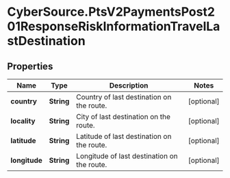 # CyberSource.PtsV2PaymentsPost201ResponseRiskInformationTravelLastDestination

## Properties
Name | Type | Description | Notes
------------ | ------------- | ------------- | -------------
**country** | **String** | Country of last destination on the route. | [optional] 
**locality** | **String** | City of last destination on the route. | [optional] 
**latitude** | **String** | Latitude of last destination on the route. | [optional] 
**longitude** | **String** | Longitude of last destination on the route. | [optional] 


